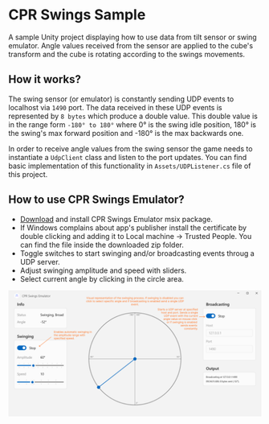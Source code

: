 # CPR Swings Sample

A sample Unity project displaying how to use data from tilt sensor or swing emulator. Angle values received from the sensor are applied to the cube's transform and the cube is rotating according to the swings movements.


## How it works?

The swing sensor (or emulator) is constantly sending UDP events to localhost via `1490` port. The data received in these UDP events is represented by `8 bytes` which produce a double value. This double value is in the range form `-180° to 180°` where 0° is the swing idle position, 180° is the swing's max forward position and -180° is the max backwards one.

In order to receive angle values from the swing sensor the game needs to instantiate a `UdpClient` class and listen to the port updates. You can find basic implementation of this functionality in `Assets/UDPListener.cs` file of this project.


## How to use CPR Swings Emulator?

- <a href="https://drive.google.com/file/d/1eB3jrK-1P-pxEX7-j299lSSuIWtgOX_D/view?usp=sharing">Download</a> and install CPR Swings Emulator msix package.
- If Windows complains about app's publisher install the certificate by double clicking and adding it to Local machine -> Trusted People. You can find the file inside the downloaded zip folder.
- Toggle switches to start swinging and/or broadcasting events throug a UDP server.
- Adjust swinging amplitude and speed with sliders.
- Select current angle by clicking in the circle area.

![CPR Swings Sowtware Visual](Images/cpr-swing-screenshot.jpg)
